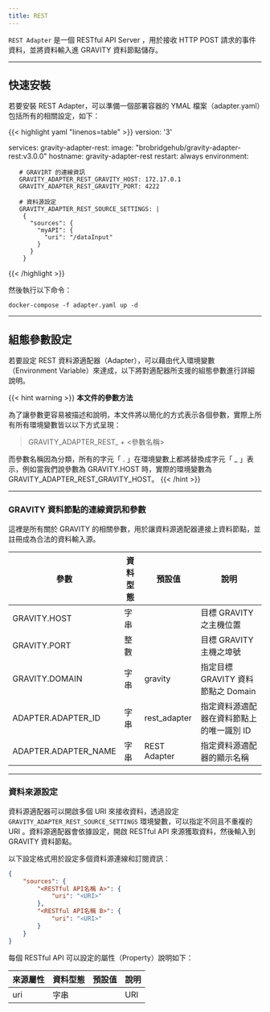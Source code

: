 ```yaml
---
title: REST
---
```


`REST Adapter` 是一個 RESTful API Server ，用於接收 HTTP POST 請求的事件資料，並將資料輸入進 GRAVITY 資料節點儲存。

---

## 快速安裝

若要安裝 REST Adapter，可以準備一個部署容器的 YMAL 檔案（adapter.yaml）包括所有的相關設定，如下：

{{< highlight yaml "linenos=table" >}}
version: '3'

services:
   gravity-adapter-rest:
     image: "brobridgehub/gravity-adapter-rest:v3.0.0"
     hostname: gravity-adapter-rest
     restart: always
     environment:

       # GRAVIRT 的連線資訊
       GRAVITY_ADAPTER_REST_GRAVITY_HOST: 172.17.0.1
       GRAVITY_ADAPTER_REST_GRAVITY_PORT: 4222

       # 資料源設定
       GRAVITY_ADAPTER_REST_SOURCE_SETTINGS: |  
        {
          "sources": {
            "myAPI": {
              "uri": "/dataInput"
            }
          }
        }
{{< /highlight >}}

然後執行以下命令：

```shell
docker-compose -f adapter.yaml up -d
```

---

## 組態參數設定

若要設定 REST 資料源適配器（Adapter），可以藉由代入環境變數（Environment Variable）來達成，以下將對適配器所支援的組態參數進行詳細說明。

{{< hint warning >}}
**本文件的參數方法**

為了讓參數更容易被描述和說明，本文件將以簡化的方式表示各個參數，實際上所有所有環境變數皆以以下方式呈現：

> GRAVITY_ADAPTER_REST_ + <參數名稱>

而參數名稱因為分類，所有的字元「 . 」在環境變數上都將替換成字元「 _ 」表示，例如當我們說參數為 GRAVITY.HOST 時，實際的環境變數為 GRAVITY_ADAPTER_REST_GRAVITY_HOST。
{{< /hint >}}

---

### GRAVITY 資料節點的連線資訊和參數

這裡是所有關於 GRAVITY 的相關參數，用於讓資料源適配器連接上資料節點，並註冊成為合法的資料輸入源。

參數					| 資料型態	| 預設值				| 說明
---					| ---		| ---					| ---
GRAVITY.HOST				| 字串		|					| 目標 GRAVITY 之主機位置
GRAVITY.PORT				| 整數		|					| 目標 GRAVITY 主機之埠號
GRAVITY.DOMAIN				| 字串		| gravity				| 指定目標 GRAVITY 資料節點之 Domain
ADAPTER.ADAPTER_ID			| 字串		| rest_adapter				| 指定資料源適配器在資料節點上的唯一識別 ID
ADAPTER.ADAPTER_NAME			| 字串		| REST Adapter				| 指定資料源適配器的顯示名稱

---

### 資料來源設定

資料源適配器可以開啟多個 URI 來接收資料，透過設定 `GRAVITY_ADAPTER_REST_SOURCE_SETTINGS` 環境變數，可以指定不同且不重複的 URI 。資料源適配器會依據設定，開啟 RESTful API 來源獲取資料，然後輸入到 GRAVITY 資料節點。

以下設定格式用於設定多個資料源連線和訂閱資訊：

```json
{
	"sources": {
		"<RESTful API名稱 A>": {
			"uri": "<URI>"
		},
		"<RESTful API名稱 B>": {
			"uri": "<URI>"
		}
	}
}
```

每個 RESTful API 可以設定的屬性（Property）說明如下：

來源屬性 					| 資料型態	| 預設值				| 說明
---						| ---		| ---					| ---
uri						| 字串		|					| URI
